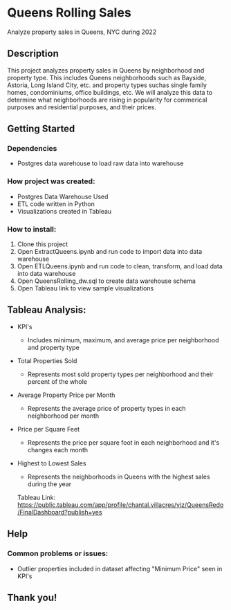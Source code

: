 # Queens Rolling Sales
Analyze property sales in Queens, NYC during 2022

## Description
This project analyzes property sales in Queens by neighborhood and property type. This includes Queens neighborhoods such as Bayside, Astoria, Long Island City, etc. and property types suchas single family homes, condominiums, office buildings, etc. We will analyze this data to determine what neighborhoods are rising in popularity for commerical purposes and residential purposes, and their prices.

## Getting Started

### Dependencies 
* Postgres data warehouse to load raw data into warehouse

### How project was created:
* Postgres Data Warehouse Used
* ETL code written in Python
* Visualizations created in Tableau

### How to install:
1. Clone this project
2. Open ExtractQueens.ipynb and run code to import data into data warehouse
3. Open ETLQueens.ipynb and run code to clean, transform, and load data into data warehouse
4. Open QueensRolling_dw.sql to create data warehouse schema
5. Open Tableau link to view sample visualizations

## Tableau Analysis:
* KPI's
    * Includes minimum, maximum, and average price per neighborhood and property type
* Total Properties Sold
    * Represents most sold property types per neighborhood and their percent of the whole
* Average Property Price per Month
    * Represents the average price of property types in each neighborhood per month
* Price per Square Feet
    * Represents the price per square foot in each neighborhood and it's changes each month
* Highest to Lowest Sales
    * Represents the neighborhoods in Queens with the highest sales during the year
  
  Tableau Link: https://public.tableau.com/app/profile/chantal.villacres/viz/QueensRedo/FinalDashboard?publish=yes
  
## Help
### Common problems or issues:
* Outlier properties included in dataset affecting "Minimum Price" seen in KPI's

## Thank you!

